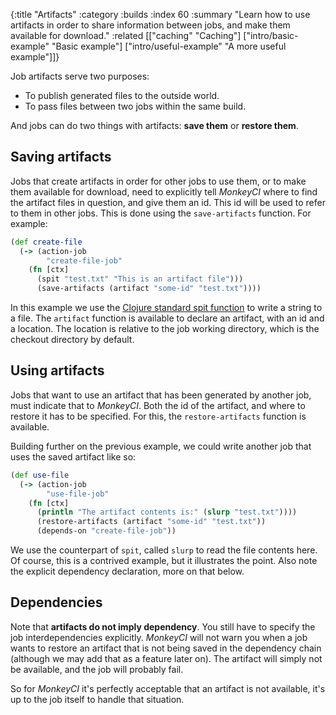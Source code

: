 {:title "Artifacts"
 :category :builds
 :index 60
 :summary "Learn how to use artifacts in order to share information between jobs, and make them available for download."
 :related [["caching" "Caching"]
           ["intro/basic-example" "Basic example"]
           ["intro/useful-example" "A more useful example"]]}

Job artifacts serve two purposes:

 - To publish generated files to the outside world.
 - To pass files between two jobs within the same build.

And jobs can do two things with artifacts: **save them** or **restore them**.

## Saving artifacts

Jobs that create artifacts in order for other jobs to use them, or to make them
available for download, need to explicitly tell *MonkeyCI* where to find the
artifact files in question, and give them an id.  This id will be used to refer
to them in other jobs.  This is done using the `save-artifacts` function.  For
example:

```clojure
(def create-file
  (-> (action-job
        "create-file-job"
	(fn [ctx]
	  (spit "test.txt" "This is an artifact file")))
      (save-artifacts (artifact "some-id" "test.txt"))))
```

In this example we use the [Clojure standard spit function](https://clojuredocs.org/clojure.core/spit)
to write a string to a file.  The `artifact` function is available to declare an
artifact, with an id and a location.  The location is relative to the job working
directory, which is the checkout directory by default.

## Using artifacts

Jobs that want to use an artifact that has been generated by another job, must
indicate that to *MonkeyCI*.  Both the id of the artifact, and where to restore
it has to be specified.  For this, the `restore-artifacts` function is available.

Building further on the previous example, we could write another job that uses
the saved artifact like so:

```clojure
(def use-file
  (-> (action-job
        "use-file-job"
	(fn [ctx]
	  (println "The artifact contents is:" (slurp "test.txt"))))
      (restore-artifacts (artifact "some-id" "test.txt"))
      (depends-on "create-file-job"))
```

We use the counterpart of `spit`, called `slurp` to read the file contents here.
Of course, this is a contrived example, but it illustrates the point.  Also note
the explicit dependency declaration, more on that below.

## Dependencies

Note that **artifacts do not imply dependency**.  You still have to specify the
job interdependencies explicitly.  *MonkeyCI* will not warn you when a job wants
to restore an artifact that is not being saved in the dependency chain (although
we may add that as a feature later on).  The artifact will simply not be available,
and the job will probably fail.

So for *MonkeyCI* it's perfectly acceptable that an artifact is not available,
it's up to the job itself to handle that situation.